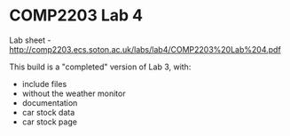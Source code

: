 COMP2203 Lab 4
==========

Lab sheet - http://comp2203.ecs.soton.ac.uk/labs/lab4/COMP2203%20Lab%204.pdf

This build is a "completed" version of Lab 3, with:
- include files
- without the weather monitor
- documentation
- car stock data
- car stock page